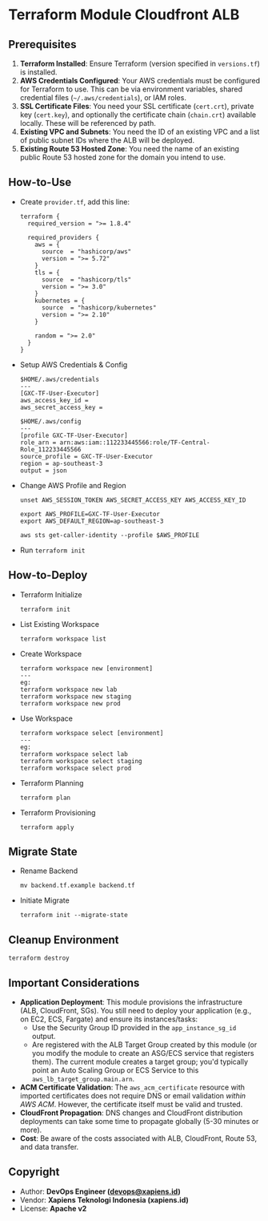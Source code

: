 # Terraform Module Cloudfront ALB

## Prerequisites

1.  **Terraform Installed**: Ensure Terraform (version specified in `versions.tf`) is installed.
2.  **AWS Credentials Configured**: Your AWS credentials must be configured for Terraform to use. This can be via environment variables, shared credential files (`~/.aws/credentials`), or IAM roles.
3.  **SSL Certificate Files**: You need your SSL certificate (`cert.crt`), private key (`cert.key`), and optionally the certificate chain (`chain.crt`) available locally. These will be referenced by path.
4.  **Existing VPC and Subnets**: You need the ID of an existing VPC and a list of public subnet IDs where the ALB will be deployed.
5.  **Existing Route 53 Hosted Zone**: You need the name of an existing public Route 53 hosted zone for the domain you intend to use.

## How-to-Use

- Create `provider.tf`, add this line:

  ```
  terraform {
    required_version = ">= 1.8.4"

    required_providers {
      aws = {
        source  = "hashicorp/aws"
        version = ">= 5.72"
      }
      tls = {
        source  = "hashicorp/tls"
        version = ">= 3.0"
      }
      kubernetes = {
        source  = "hashicorp/kubernetes"
        version = ">= 2.10"
      }

      random = ">= 2.0"
    }
  }
  ```

- Setup AWS Credentials & Config

  ```
  $HOME/.aws/credentials
  ---
  [GXC-TF-User-Executor]
  aws_access_key_id =
  aws_secret_access_key =

  $HOME/.aws/config
  ---
  [profile GXC-TF-User-Executor]
  role_arn = arn:aws:iam::112233445566:role/TF-Central-Role_112233445566
  source_profile = GXC-TF-User-Executor
  region = ap-southeast-3
  output = json
  ```

- Change AWS Profile and Region

  ```
  unset AWS_SESSION_TOKEN AWS_SECRET_ACCESS_KEY AWS_ACCESS_KEY_ID

  export AWS_PROFILE=GXC-TF-User-Executor
  export AWS_DEFAULT_REGION=ap-southeast-3

  aws sts get-caller-identity --profile $AWS_PROFILE
  ```

- Run `terraform init`

## How-to-Deploy

- Terraform Initialize

  ```
  terraform init
  ```

- List Existing Workspace

  ```
  terraform workspace list
  ```

- Create Workspace

  ```
  terraform workspace new [environment]
  ---
  eg:
  terraform workspace new lab
  terraform workspace new staging
  terraform workspace new prod
  ```

- Use Workspace

  ```
  terraform workspace select [environment]
  ---
  eg:
  terraform workspace select lab
  terraform workspace select staging
  terraform workspace select prod
  ```

- Terraform Planning

  ```
  terraform plan
  ```

- Terraform Provisioning

  ```
  terraform apply
  ```

## Migrate State

- Rename Backend

  ```
  mv backend.tf.example backend.tf
  ```

- Initiate Migrate

  ```
  terraform init --migrate-state
  ```

## Cleanup Environment

```
terraform destroy
```

## Important Considerations

- **Application Deployment**: This module provisions the infrastructure (ALB, CloudFront, SGs). You still need to deploy your application (e.g., on EC2, ECS, Fargate) and ensure its instances/tasks:
  - Use the Security Group ID provided in the `app_instance_sg_id` output.
  - Are registered with the ALB Target Group created by this module (or you modify the module to create an ASG/ECS service that registers them). The current module creates a target group; you'd typically point an Auto Scaling Group or ECS Service to this `aws_lb_target_group.main.arn`.
- **ACM Certificate Validation**: The `aws_acm_certificate` resource with imported certificates does not require DNS or email validation _within AWS ACM_. However, the certificate itself must be valid and trusted.
- **CloudFront Propagation**: DNS changes and CloudFront distribution deployments can take some time to propagate globally (5-30 minutes or more).
- **Cost**: Be aware of the costs associated with ALB, CloudFront, Route 53, and data transfer.

## Copyright

- Author: **DevOps Engineer (devops@xapiens.id)**
- Vendor: **Xapiens Teknologi Indonesia (xapiens.id)**
- License: **Apache v2**
